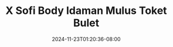 --- 
title: "X Sofi Body Idaman Mulus Toket Bulet"
description: "nonton  video bokep X Sofi Body Idaman Mulus Toket Bulet   video full terbaru"
date: 2024-11-23T01:20:36-08:00
file_code: "aoh3tn23wnpi"
draft: false
cover: "y3nf7vi2uhhoog34.jpg"
tags: ["Sofi", "Body", "Idaman", "Mulus", "Toket", "Bulet", "bokep-indo", "bokep-viral", "bokep-ig"]
length: 524
fld_id: "1398452"
foldername: "ABG mulus full"
categories: ["ABG mulus full"]
views: 85
---